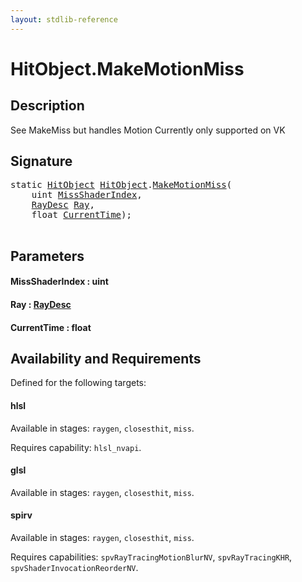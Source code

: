 ```yaml
---
layout: stdlib-reference
---
```


# HitObject\.MakeMotionMiss

## Description

See MakeMiss but handles Motion
Currently only supported on VK




## Signature 

<pre>
<span class='code_keyword'>static</span> <a href="../types/hitobject-03/index" class="code_type">HitObject</a> <a href="../types/hitobject-03/index" class="code_type">HitObject</a>.<a href="makemotionmiss-04a">MakeMotionMiss</a>(
    <span class="code_keyword">uint</span> <a href="makemotionmiss-04a#decl-MissShaderIndex" class="code_param">MissShaderIndex</a>,
    <a href="../types/raydesc-03/index" class="code_type">RayDesc</a> <a href="makemotionmiss-04a#decl-Ray" class="code_param">Ray</a>,
    <span class="code_keyword">float</span> <a href="makemotionmiss-04a#decl-CurrentTime" class="code_param">CurrentTime</a>);

</pre>

## Parameters

####  <a id="decl-MissShaderIndex"></a>MissShaderIndex  : uint
####  <a id="decl-Ray"></a>Ray  : [RayDesc](../types/raydesc-03/index)
####  <a id="decl-CurrentTime"></a>CurrentTime  : float

## Availability and Requirements

Defined for the following targets:

#### hlsl
Available in stages: `raygen`, `closesthit`, `miss`.

Requires capability: `hlsl_nvapi`.
#### glsl
Available in stages: `raygen`, `closesthit`, `miss`.

#### spirv
Available in stages: `raygen`, `closesthit`, `miss`.

Requires capabilities: `spvRayTracingMotionBlurNV`, `spvRayTracingKHR`, `spvShaderInvocationReorderNV`.


